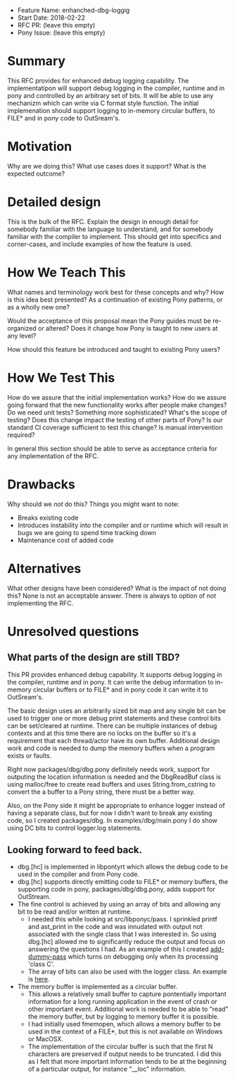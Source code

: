 - Feature Name: enhanched-dbg-loggig
- Start Date: 2018-02-22
- RFC PR: (leave this empty)
- Pony Issue: (leave this empty)

# Summary

This RFC provides for enhanced debug logging capability. The implementatipon will support debug logging in the compiler, runtime and in pony and controlled by an arbitrary set of bits. It will be able to use any mechanizm which can write via C format style function. The initial implemenation should support logging to in-memory circular buffers, to FILE\* and in pony code to OutSream's.


# Motivation

Why are we doing this? What use cases does it support? What is the expected outcome?

# Detailed design

This is the bulk of the RFC. Explain the design in enough detail for somebody familiar with the language to understand, and for somebody familiar with the compiler to implement. This should get into specifics and corner-cases, and include examples of how the feature is used.

# How We Teach This

What names and terminology work best for these concepts and why? How is this idea best presented? As a continuation of existing Pony patterns, or as a wholly new one?

Would the acceptance of this proposal mean the Pony guides must be re-organized or altered? Does it change how Pony is taught to new users at any level?

How should this feature be introduced and taught to existing Pony users?

# How We Test This

How do we assure that the initial implementation works? How do we assure going forward that the new functionality works after people make changes? Do we need unit tests? Something more sophisticated? What's the scope of testing? Does this change impact the testing of other parts of Pony? Is our standard CI coverage sufficient to test this change? Is manual intervention required?

In general this section should be able to serve as acceptance criteria for any implementation of the RFC.

# Drawbacks

Why should we *not* do this? Things you might want to note:

* Breaks existing code
* Introduces instability into the compiler and or runtime which will result in bugs we are going to spend time tracking down
* Maintenance cost of added code

# Alternatives

What other designs have been considered? What is the impact of not doing this?
None is not an acceptable answer. There is always to option of not implementing the RFC.

# Unresolved questions

What parts of the design are still TBD?
-------
This PR provides enhanced debug capability. It supports debug logging in the compiler, runtime and in pony. It can write the debug information to in-memory circular buffers or to FILE\* and in pony code it can write it to OutSream's.

The basic design uses an arbitrarily sized bit map and any single bit can be used to trigger one or more debug print statements and these control bits can be set/cleared at runtime. There can be multiple instances of debug contexts and at this time there are no locks on the buffer so it's a requirement that each thread/actor have its own buffer. Additional design work and code is needed to dump the memory buffers when a program exists or faults.

Right now packages/dbg/dbg.pony definitely needs work, support for outputing the location information is needed and the DbgReadBuf class is using malloc/free to create read buffers and uses String.from_cstring to convert the a buffer to a Pony string, there must be a better way.

Also, on the Pony side it might be appropriate to enhance logger instead of having a separate class, but for now I didn't want to break any existing code, so I created packages/dbg. In examples/dbg/main.pony I do show using DC bits to control logger.log statements.

Looking forward to feed back.
-------
- dbg.[hc] is implemented in libpontyrt which allows the debug code to be used in the compiler and from Pony code.
- dbg.[hc] supports directly emitting code to FILE* or memory buffers, the supporting code in pony, packages/dbg/dbg.pony, adds support for OutStream.
- The fine control is achieved by using an array of bits and allowing any bit to be read and/or written at runtime.
  - I needed this while looking at src/libponyc/pass. I sprinkled printf and ast_print in the code and was innudated with output not associated with the single class that I was interested in. So using dbg.[hc] allowed me to significantly reduce the output and focus on answering the questions I had. As an example of this I created [add-dummy-pass](https://github.com/ponylang/ponyc/compare/master...winksaville:add-dummy-pass) which turns on debugging only when its processing 'class C'.
  - The array of bits can also be used with the logger class. An example is [here](https://github.com/ponylang/ponyc/compare/master...winksaville:add-dbg#diff-7d79e820d124b88617e5e1717683379bR10).
- The memory buffer is implemented as a circular buffer.
  - This allows a relatively small buffer to capture pontentially important information for a long running application in the event of crash or other important event. Additional work is needed to be able to "read" the memory buffer, but by logging to memory buffer it is possible.
  - I had initially used fmemopen, which allows a memory buffer to be used in the context of a FILE*, but this is not available on Windows or MacOSX.
  - The implementation of the circular buffer is such that the first N characters are preserved if output needs to be truncated. I did this as I felt that more important information tends to be at the beginning of a particular output, for instance "__loc" information.
